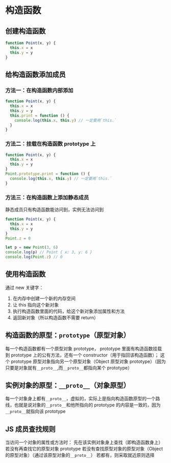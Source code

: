 # 构造函数

## 创建构造函数

```js
function Point(x, y) {
  this.x = x
  this.y = y
}
```

## 给构造函数添加成员

### 方法一：在构造函数内部添加

```js
function Point(x, y) {
  this.x = x
  this.y = y
  this.print = function () {
    console.log(this.x, this.y) // 一定要用`this.`
  }
}
```

### 方法二：挂载在构造函数 prototype 上

```js
function Point(x, y) {
  this.x = x
  this.y = y
}
Point.prototype.print = function () {
  console.log(this.x, this.y) // 一定要用`this.`
}
```

### 方法三：在构造函数上添加静态成员

静态成员只有构造函数能访问到，实例无法访问到

```js
function Point(x, y) {
  this.x = x
  this.y = y
}
Point.z = 0

let p = new Point(3, 6)
console.log(p) // Point { x: 3, y: 6 }
console.log(Point.z) // 0
```

## 使用构造函数

通过 new 关键字：

1. 在内存中创建一个新的内存空间
2. 让 this 指向这个新对象
3. 执行构造函数里面的代码，给这个新对象添加属性和方法
4. 返回新对象（所以构造函数不需要 return）

## 构造函数的原型：`prototype`（原型对象）

每一个构造函数都有一个原型对象 prototype，
prototype 里面有构造函数挂载到 prototype 上的公有方法，还有一个 constructor（用于指回该构造函数）；
这个 prototype 原型对象指向另一个原型对象（Object 原型对象 prototype）（因为只要是对象就有`__proto__`,而`__proto__`都指向某个 prototype）

## 实例对象的原型：`__proto__`（对象原型）

每一个对象身上都有`__proto__`，虚拟的，实际上是指向构造函数原型的一个路线，也就是说对象的`__proto__`和他所指向的 prototype 的内容是一致的，因为`__proto__`就指向该 prototype

## JS 成员查找规则

当访问一个对象的属性或方法时：
先在该实例对象身上查找（即构造函数身上）
若没有再查找它的原型对象 prototype
若没有查找原型对象的原型对象（Object 的原型对象）（通过该原型对象的`__proto__`）
若都有，则采取就近原则选择
